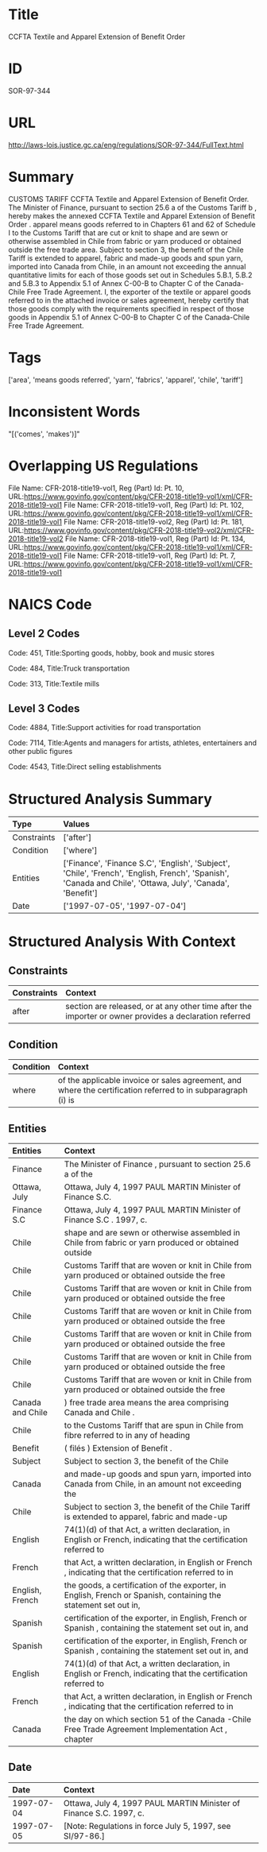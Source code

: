 # Title
CCFTA Textile and Apparel Extension of Benefit Order


# ID
SOR-97-344

# URL
http://laws-lois.justice.gc.ca/eng/regulations/SOR-97-344/FullText.html


# Summary
CUSTOMS TARIFF CCFTA Textile and Apparel Extension of Benefit Order.
The Minister of Finance, pursuant to section 25.6 a  of the  Customs Tariff b , hereby makes the annexed  CCFTA Textile and Apparel Extension of Benefit Order .
apparel  means goods referred to in Chapters 61 and 62 of Schedule I to the  Customs Tariff  that are cut or knit to shape and are sewn or otherwise assembled in Chile from fabric or yarn produced or obtained outside the free trade area.
Subject to section 3, the benefit of the Chile Tariff is extended to apparel, fabric and made-up goods and spun yarn, imported into Canada from Chile, in an amount not exceeding the annual quantitative limits for each of those goods set out in Schedules 5.B.1, 5.B.2 and 5.B.3 to Appendix 5.1 of Annex C-00-B to Chapter C of the Canada-Chile Free Trade Agreement.
I, the exporter of the textile or apparel goods referred to in the attached invoice or sales agreement, hereby certify that those goods comply with the requirements specified in respect of those goods in Appendix 5.1 of Annex C-00-B to Chapter C of the Canada-Chile Free Trade Agreement.


# Tags
['area', 'means goods referred', 'yarn', 'fabrics', 'apparel', 'chile', 'tariff']


# Inconsistent Words
"[('comes', 'makes')]"


# Overlapping US Regulations
File Name: CFR-2018-title19-vol1, Reg (Part) Id: Pt. 10, URL:https://www.govinfo.gov/content/pkg/CFR-2018-title19-vol1/xml/CFR-2018-title19-vol1
File Name: CFR-2018-title19-vol1, Reg (Part) Id: Pt. 102, URL:https://www.govinfo.gov/content/pkg/CFR-2018-title19-vol1/xml/CFR-2018-title19-vol1
File Name: CFR-2018-title19-vol2, Reg (Part) Id: Pt. 181, URL:https://www.govinfo.gov/content/pkg/CFR-2018-title19-vol2/xml/CFR-2018-title19-vol2
File Name: CFR-2018-title19-vol1, Reg (Part) Id: Pt. 134, URL:https://www.govinfo.gov/content/pkg/CFR-2018-title19-vol1/xml/CFR-2018-title19-vol1
File Name: CFR-2018-title19-vol1, Reg (Part) Id: Pt. 7, URL:https://www.govinfo.gov/content/pkg/CFR-2018-title19-vol1/xml/CFR-2018-title19-vol1



# NAICS Code
## Level 2 Codes
Code: 451, Title:Sporting goods, hobby, book and music stores

Code: 484, Title:Truck transportation

Code: 313, Title:Textile mills




## Level 3 Codes
Code: 4884, Title:Support activities for road transportation

Code: 7114, Title:Agents and managers for artists, athletes, entertainers and other public figures

Code: 4543, Title:Direct selling establishments







# Structured Analysis Summary
| Type        | Values                                                                                                                                                     |
|:------------|:-----------------------------------------------------------------------------------------------------------------------------------------------------------|
| Constraints | ['after']                                                                                                                                                  |
| Condition   | ['where']                                                                                                                                                  |
| Entities    | ['Finance', 'Finance S.C', 'English', 'Subject', 'Chile', 'French', 'English, French', 'Spanish', 'Canada and Chile', 'Ottawa, July', 'Canada', 'Benefit'] |
| Date        | ['1997-07-05', '1997-07-04']                                                                                                                               |


# Structured Analysis With Context
 


## Constraints
| Constraints   | Context                                                                                                |
|:--------------|:-------------------------------------------------------------------------------------------------------|
| after         | section are released, or at any other time after the importer or owner provides a declaration referred |


## Condition
| Condition   | Context                                                                                                      |
|:------------|:-------------------------------------------------------------------------------------------------------------|
| where       | of the applicable invoice or sales agreement, and where the certification referred to in subparagraph (i) is |


## Entities
| Entities         | Context                                                                                                          |
|:-----------------|:-----------------------------------------------------------------------------------------------------------------|
| Finance          | The Minister of  Finance , pursuant to section 25.6 a of the                                                     |
| Ottawa, July     | Ottawa, July 4, 1997 PAUL MARTIN Minister of Finance S.C.                                                        |
| Finance S.C      | Ottawa, July 4, 1997 PAUL MARTIN Minister of  Finance S.C . 1997, c.                                             |
| Chile            | shape and are sewn or otherwise assembled in Chile from fabric or yarn produced or obtained outside              |
| Chile            | Customs Tariff that are woven or knit in Chile from yarn produced or obtained outside the free                   |
| Chile            | Customs Tariff that are woven or knit in Chile from yarn produced or obtained outside the free                   |
| Chile            | Customs Tariff that are woven or knit in Chile from yarn produced or obtained outside the free                   |
| Chile            | Customs Tariff that are woven or knit in Chile from yarn produced or obtained outside the free                   |
| Chile            | Customs Tariff that are woven or knit in Chile from yarn produced or obtained outside the free                   |
| Chile            | Customs Tariff that are woven or knit in Chile from yarn produced or obtained outside the free                   |
| Canada and Chile | ) free trade area means the area comprising Canada and Chile .                                                   |
| Chile            | to the Customs Tariff that are spun in Chile from fibre referred to in any of heading                            |
| Benefit          | ( filés ) Extension of  Benefit .                                                                                |
| Subject          | Subject to section 3, the benefit of the Chile                                                                   |
| Canada           | and made-up goods and spun yarn, imported into Canada from Chile, in an amount not exceeding the                 |
| Chile            | Subject to section 3, the benefit of the  Chile Tariff is extended to apparel, fabric and made-up                |
| English          | 74(1)(d) of that Act, a written declaration, in English or French, indicating that the certification referred to |
| French           | that Act, a written declaration, in English or French , indicating that the certification referred to in         |
| English, French  | the goods, a certification of the exporter, in English, French or Spanish, containing the statement set out in,  |
| Spanish          | certification of the exporter, in English, French or Spanish , containing the statement set out in, and          |
| Spanish          | certification of the exporter, in English, French or Spanish , containing the statement set out in, and          |
| English          | 74(1)(d) of that Act, a written declaration, in English or French, indicating that the certification referred to |
| French           | that Act, a written declaration, in English or French , indicating that the certification referred to in         |
| Canada           | the day on which section 51 of the Canada -Chile Free Trade Agreement Implementation Act , chapter               |


## Date
| Date       | Context                                                            |
|:-----------|:-------------------------------------------------------------------|
| 1997-07-04 | Ottawa, July 4, 1997 PAUL MARTIN Minister of Finance S.C. 1997, c. |
| 1997-07-05 | [Note: Regulations in force July 5, 1997,  see  SI/97-86.]         |


